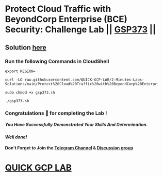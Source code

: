# Protect Cloud Traffic with BeyondCorp Enterprise (BCE) Security: Challenge Lab || [GSP373](https://www.cloudskillsboost.google/focuses/40541?parent=catalog) ||

## Solution [here]()

### Run the following Commands in CloudShell

```
export REGION=
```
```
curl -LO raw.githubusercontent.com/QUICK-GCP-LAB/2-Minutes-Labs-Solutions/main/Protect%20Cloud%20Traffic%20with%20BeyondCorp%20Enterprise%20(BCE)%20Security%20Challenge%20Lab/gsp373.sh

sudo chmod +x gsp373.sh

./gsp373.sh
```

### Congratulations 🎉 for completing the Lab !

##### *You Have Successfully Demonstrated Your Skills And Determination.*

#### *Well done!*

#### Don't Forget to Join the [Telegram Channel](https://t.me/QuickGcpLab) & [Discussion group](https://t.me/QuickGcpLabChats)

# [QUICK GCP LAB](https://www.youtube.com/@quickgcplab)
